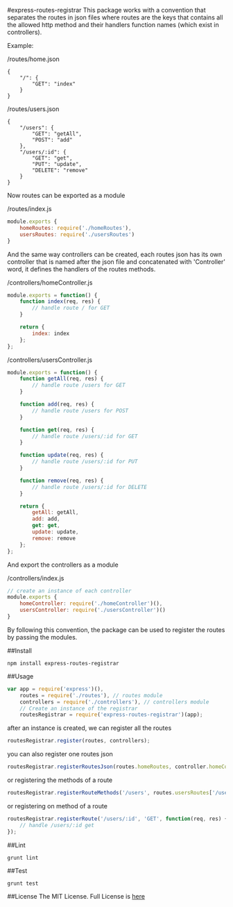 #express-routes-registrar
This package works with a convention that separates the routes in json files where routes are the keys that contains all the allowed http method and their handlers function names (which exist in controllers).

Example:

/routes/home.json
```
{
    "/": {
        "GET": "index"
    }
}
```

/routes/users.json
```
{
    "/users": {
        "GET": "getAll",
        "POST": "add"
    },
    "/users/:id": {
        "GET": "get",
        "PUT": "update",
        "DELETE": "remove"
    }
}
```

Now routes can be exported as a module

/routes/index.js
```javascript
module.exports {
    homeRoutes: require('./homeRoutes'),
    usersRoutes: require('./usersRoutes')
}
```

And the same way controllers can be created, each routes json has its own controller that is named after the json file and concatenated with 'Controller' word, it defines the handlers of the routes methods.

/controllers/homeController.js
```javascript
module.exports = function() {
    function index(req, res) {
        // handle route / for GET
    }

    return {
        index: index
    };
};
```

/controllers/usersController.js
```javascript
module.exports = function() {
    function getAll(req, res) {
        // handle route /users for GET
    }

    function add(req, res) {
        // handle route /users for POST
    }

    function get(req, res) {
        // handle route /users/:id for GET
    }

    function update(req, res) {
        // handle route /users/:id for PUT
    }

    function remove(req, res) {
        // handle route /users/:id for DELETE
    }

    return {
        getAll: getAll,
        add: add,
        get: get,
        update: update,
        remove: remove
    };
};
```

And export the controllers as a module

/controllers/index.js
```javascript
// create an instance of each controller
module.exports {
    homeController: require('./homeController')(),
    usersController: require('./usersController')()
}
```

By following this convention, the package can be used to register the routes by passing the modules.

##Install
```
npm install express-routes-registrar
```

##Usage 
```javascript
var app = require('express')(),
    routes = require('./routes'), // routes module
    controllers = require('./controllers'), // controllers module
    // Create an instance of the registrar
    routesRegistrar = require('express-routes-registrar')(app);
```

after an instance is created, we can register all the routes
```javascript
routesRegistrar.register(routes, controllers);
```

you can also register one routes json
```javascript
routesRegistrar.registerRoutesJson(routes.homeRoutes, controller.homeController);
```

or registering the methods of a route
```javascript
routesRegistrar.registerRouteMethods('/users', routes.usersRoutes['/users'], controller.usersController);
```

or registering on method of a route
```javascript
routesRegistrar.registerRoute('/users/:id', 'GET', function(req, res) {
    // handle /users/:id get
});
```


##Lint
```
grunt lint
```

##Test
```
grunt test
```

##License
The MIT License. Full License is [here](https://github.com/eyas-ranjous/express-routes-registrar/blob/master/LICENSE)